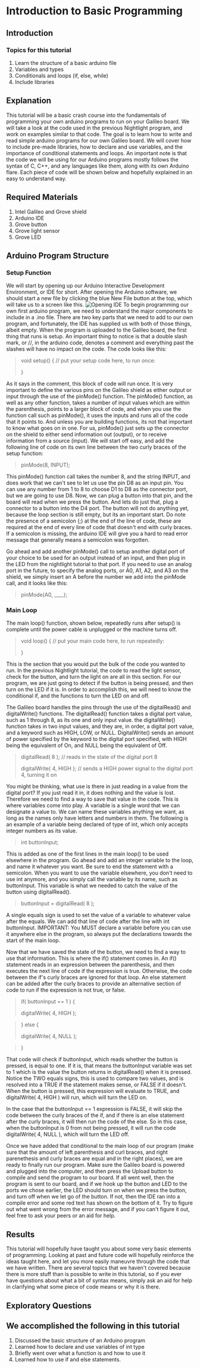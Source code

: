 # Introduction to Basic Programming

## Introduction

### Topics for this tutorial
  1. Learn the structure of a basic arduino file
  2. Variables and types
  3. Conditionals and loops (if, else, while)
  4. Include libraries

## Explanation
This tutorial will be a basic crash course into the fundamentals of programming your own arduino programs to run on your Galileo board. We will take a look at the code used in the previous Nightlight program, and work on examples similar to that code. The goal is to learn how to write and read simple arduino programs for our own Galileo board. We will cover how to include pre-made libraries, how to declare and use variables, and the importance of conditional statements and loops. 
An important note is that the code we will be using for our Arduino programs mostly follows the syntax of C, C++, and any languages like them, along with its own Arduino flare. Each piece of code will be shown below and hopefully explained in an easy to understand way.

## Required Materials
  1. Intel Galileo and Grove shield
  2. Arduino IDE
  3. Grove button
  4. Grove light sensor
  5. Grove LED

## Arduino Program Structure
### Setup Function
We will start by opening up our Arduino Interactive Development Environment, or IDE for short. After opening the Arduino software, we should start a new file by clicking the blue New File button at the top, which will take us to a screen like this. 
![Opening IDE](https://cloud.githubusercontent.com/assets/22579849/23933974/52b7030c-08ff-11e7-945e-995b8be870ee.PNG)
To begin programming our own first arduino program, we need to understand the major components to include in a .ino file. There are two key parts that we need to add to our own program, and fortunately, the IDE has supplied us with both of those things, albeit empty. When the program is uploaded to the Galileo board, the first thing that runs is setup. An important thing to notice is that a double slash mark, or //, in the arduino code, denotes a comment and everything past the slashes will have no impact on the code. The code looks like this:

>  void setup() {
>  // put your setup code here, to run once:
>  
>  }

As it says in the comment, this block of code will run once. It is very important to define the various pins on the Galileo shield as either output or input through the use of the pinMode() function. The pinMode() function, as well as any other function, takes a number of input values which are within the parenthesis, points to a larger block of code, and when you use the function call such as pinMode(), it uses the inputs and runs all of the code that it points to. And unless you are building functions, its not that important to know what goes on in one. For us, pinMode() just sets up the connector on the shield to either send information out (output), or to receive information from a source (input). We will start off easy, and add the following line of code on its own line between the two curly braces of the setup function:

>  pinMode(8, INPUT);

This pinMode() function call takes the number 8, and the string INPUT, and does work that we can't see to let us use the pin D8 as an input pin. You can use any number from 1 to 8 to choose D1 to D8 as the connector port, but we are going to use D8. Now, we can plug a button into that pin, and the board will read when we press the button. And lets do just that, plug a connector to a button into the D4 port. The button will not do anything yet, because the loop section is still empty, but its an important start. Do note the presence of a semicolon (;) at the end of the line of code, these are required at the end of every line of code that doesn't end with curly braces. If a semicolon is missing, the arduino IDE will give you a hard to read error message that generally means a semicolon was forgotten. 

Go ahead and add another pinMode() call to setup another digital port of your choice to be used for an output instead of an input, and then plug in the LED from the nightlight tutorial to that port. If you need to use an analog port in the future, to specify the analog ports, or A0, A1, A2, and A3 on the shield, we simply insert an A before the number we add into the pinMode call, and it looks like this:

>  pinMode(A0, ____);

### Main Loop
The main loop() function, shown below, repeatedly runs after setup() is complete until the power cable is unplugged or the machine turns off. 

>  void loop() {
>    // put your main code here, to run repeatedly:
>
>  }

This is the section that you would put the bulk of the code you wanted to run. In the previous Nightlight tutorial, the code to read the light sensor, check for the button, and turn the light on are all in this section. For our program, we are just going to detect if the button is being pressed, and then turn on the LED if it is. In order to accomplish this, we will need to know the conditional if, and the functions to turn the LED on and off. 

The Galileo board handles the pins through the use of the digitalRead() and digitalWrite() functions. The digitalRead() function takes a digital port value, such as 1 through 8, as its one and only input value. the digitalWrite() function takes in two input values, and they are, in order, a digital port value, and a keyword such as HIGH, LOW, or NULL. DigitalWrite() sends an amount of power specified by the keyword to the digital port specified, with HIGH being the equivalent of On, and NULL being the equivalent of Off. 

>  digitalRead( 8 );          // reads in the state of the digital port 8
>
>  digitalWrite( 4, HIGH );   // sends a HIGH power signal to the digital port 4, turning it on

You might be thinking, what use is there in just reading in a value from the digital port? If you just read it in, it does nothing and the value is lost. Therefore we need to find a way to save that value in the code. This is where variables come into play. A variable is a single word that we can designate a value to. We can name these variables anything we want, as long as the names only have letters and numbers in them. The following is an example of a variable being declared of type of int, which only accepts integer numbers as its value.

>  int buttonInput;

This is added as one of the first lines in the main loop() to be used elsewhere in the program. Go ahead and add an integer variable to the loop, and name it whatever you want. Be sure to end the statement with a semicolon. When you want to use the variable elsewhere, you don't need to use int anymore, and you simply call the variable by its name, such as buttonInput. This variable is what we needed to catch the value of the button using digitalRead(). 

>  buttonInput = digitalRead( 8 );

A single equals sign is used to set the value of a variable to whatever value after the equals. We can add that line of code after the line with int buttonInput. IMPORTANT: You MUST declare a variable before you can use it anywhere else in the program, so always put the declarations towards the start of the main loop. 

Now that we have saved the state of the button, we need to find a way to use that information. This is where the if() statement comes in. An if() statement reads in an expression between the parenthesis, and then executes the next line of code if the expression is true. Otherwise, the code between the if's curly braces are ignored for that loop. An else statement can be added after the curly braces to provide an alternative section of code to run if the expression is not true, or false. 

>  if( buttonInput == 1 ) {
>
>    digitalWrite( 4, HIGH );

>  } else {
>
>    digitalWrite( 4, NULL );

>  }

That code will check if buttonInput, which reads whether the button is pressed, is equal to one. If it is, that means the buttonInput variable was set to 1 which is the value the button returns in digitalRead() when it is pressed. Notice the TWO equals signs, this is used to compare two values, and is resolved into a TRUE if the statement makes sense, or FALSE if it doesn't. When the button is pressed, this expression will evaluate to TRUE, and digitalWrite( 4, HIGH ) will run, which will turn the LED on. 

In the case that the buttonInput == 1 expression is FALSE, it will skip the code between the curly braces of the if, and if there is an else statement after the curly braces, it will then run the code of the else. So in this case, when the buttonInput is 0 from not being pressed, it will run the code digitalWrite( 4, NULL ), which will turn the LED off. 

Once we have added that conditional to the main loop of our program (make sure that the amount of left parenthesis and curl braces, and right parenethesis and curly braces are equal and in the right places), we are ready to finally run our program. Make sure the Galileo board is powered and plugged into the computer, and then press the Upload button to compile and send the program to our board. If all went well, then the program is sent to our board, and if we hook up the button and LED to the ports we chose earlier, the LED should turn on when we press the button, and turn off when we let go of the button. If not, then the IDE ran into a compile error and some red text has shown on the bottom of it. Try to figure out what went wrong from the error message, and if you can't figure it out, feel free to ask your peers or an aid for help. 

## Results
This tutorial will hopefully have taught you about some very basic elements of programming. Looking at past and future code will hopefully reinforce the ideas taught here, and let you more easily maneuvre through the code that we have written. There are several topics that we haven't covered because there  is more stuff than is possible to write in this tutorial, so if you ever have questions about what a bit of syntax means, simply ask an aid for help in clarifying what some piece of code means or why it is there. 

## Exploratory Questions

## We accomplished the following in this tutorial

  1. Discussed the basic structure of an Arduino program
  2. Learned how to declare and use variables of int type
  3. Briefly went over what a function is and how to use it
  4. Learned how to use if and else statements. 
